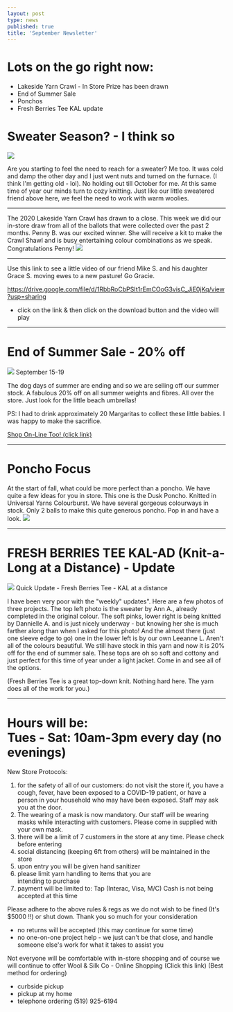 ```yaml
---
layout: post
type: news
published: true
title: 'September Newsletter'
---
```

<h1>Lots on the go right now:</h1>

- Lakeside Yarn Crawl - In Store Prize has been drawn
- End of Summer Sale
- Ponchos
- Fresh Berries Tee KAL update

<h1>Sweater Season? - I think so</h1>

<img src="/img/horse_sweater.jpg" /> 

 Are you starting to feel the need to reach for a sweater? Me too. It was cold and damp the other day and I just went nuts and turned on the furnace. (I think I'm getting old - lol). No holding out till October for me. At this same time of year our minds turn to cozy knitting. Just like our little sweatered friend above here, we feel the need to work with warm woolies.
<hr />
The 2020 Lakeside Yarn Crawl has drawn to a close. This week we did our in-store draw from all of the ballots that were collected over the past 2 months. Penny B. was our excited winner. She will receive a kit to make the Crawl Shawl and is busy entertaining colour combinations as we speak. Congratulations Penny!
<img src="/img/lakeside_crawl.jpg" />
<hr />
Use this link to see a little video of our friend Mike S. and his daughter Grace S. moving ewes to a new pasture! Go Gracie.

<a href="https://drive.google.com/file/d/1RbbRoCbPSIt1rEmCOoG3visC_JiE0jKq/view?usp=sharing">https://drive.google.com/file/d/1RbbRoCbPSIt1rEmCOoG3visC_JiE0jKq/view?usp=sharing</a>

- click on the link & then click on the download button and the video will play
<hr />

<h1>End of Summer Sale - 20% off</h1>
<img src="/img/summer_sale.jpg" /> 
September 15-19

The dog days of summer are ending and so we are selling off our summer stock. A fabulous 20% off on all summer weights and fibres. All over the store. Just look for the little beach umbrellas! 

PS: I had to drink approximately 20 Margaritas to collect these little babies. I was happy to make the sacrifice. 
 
<a href="https://www.woolandsilkcoshop.com/">Shop On-Line Too! (click link) </a>
<hr />
<h1>Poncho Focus</h1>
At the start of fall, what could be more perfect than a poncho. We have quite a few ideas for you in store. This one is the Dusk Poncho. Knitted in Universal Yarns Colourburst. We have several gorgeous colourways in stock. Only 2 balls to make this quite generous poncho. Pop in and have a look.
<a href="https://www.woolandsilkcoshop.com/products/colorburst?_pos=1&_sid=db5c14474&_ss=r&utm_source=Newsletter&utm_campaign=a988e1ab5e-EMAIL_CAMPAIGN_2020_09_14_05_37&utm_medium=email&utm_term=0_ac1bab3c4e-a988e1ab5e-328893825&mc_cid=a988e1ab5e&mc_eid=5dbcc3b01d"><img src="/img/poncho_focus.jpg" /> </a>
<hr />
<h1>FRESH BERRIES TEE
KAL-AD (Knit-a-Long at a Distance) - Update</h1>
<a href="https://www.woolandsilkcoshop.com/products/cotton-supreme-waves?utm_source=Newsletter&utm_campaign=a988e1ab5e-EMAIL_CAMPAIGN_2020_09_14_05_37&utm_medium=email&utm_term=0_ac1bab3c4e-a988e1ab5e-328893825&mc_cid=a988e1ab5e&mc_eid=5dbcc3b01d"><img src="/img/kal_update.jpg" /></a>
Quick Update - Fresh Berries Tee - KAL at a distance   

I have been very poor with the "weekly" updates".  Here are a few photos of three projects. The top left photo is the sweater by Ann A., already completed in the original colour. The soft pinks, lower right is being knitted  by Dannielle A. and is just nicely underway - but knowing her she is much farther along than when I asked for this photo! And the almost there (just one sleeve edge to go) one in the lower left is by our own Leeanne L. Aren't all of the colours beautiful. We still have stock in this yarn and now it is 20% off for the end of summer sale. These tops are oh so soft and cottony and just perfect for this time of year under a light jacket. Come in and see all of the options.

(Fresh Berries Tee is a great top-down knit. Nothing hard here. The yarn does all of the work for you.)
<hr />
<h1>Hours will be:<br />
Tues - Sat:  10am-3pm every day  (no evenings)</h1>

New Store Protocols:
1) for the safety of all of our customers: 
     do not visit the store if, you have a cough, fever,
    have been exposed to a COVID-19 patient, or have a
    person in your household who may have been
    exposed. Staff may ask you at the door.
2) The wearing of a mask is now mandatory.  Our staff
    will be wearing masks while interacting with
    customers. Please come in supplied with your own
    mask.  
3) there will be a limit of 7 customers in the store at any
    time. Please check before entering
4) social distancing (keeping 6ft from others) will be
    maintained in the store
5) upon entry you will be given hand sanitizer
6) please limit yarn handling to items that you are  
    intending to purchase
7) payment will be limited to:  Tap (Interac, Visa, M/C) 
    Cash is not being accepted at this time

Please adhere to the above rules & regs as we do not wish to be fined (It's $5000 !!) or shut down.
Thank you so much for your consideration

- no returns will be accepted 
   (this may continue for some time)
- no one-on-one project help - we just can't be that
  close, and handle someone else's work for what
   it takes to assist you

Not everyone will be comfortable with in-store shopping and of course we will continue to offer
Wool & Silk Co - Online Shopping   (Click this link)
(Best method for ordering)
- curbside pickup
- pickup at my home
- telephone ordering  (519) 925-6194


